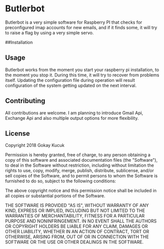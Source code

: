 # Butlerbot

Butlerbot is a very simple software for Raspberry PI that checks for preconfigured imap accounts for 
new emails, and if it finds some, it will try to raise a flag by using a very simple servo.

##Installation

## Usage

Butlerbot works from the moment you start your raspberry pi installation, to the moment you stop it. During
this time, it will try to recover from problems itself. Updating the configuration file during operation
will result configuration of the system getting updated on the next interval.

## Contributing

All contributions are welcome. I am planning to introduce Gmail Api, Exchange Api and also multiple output options
for more flexibility.

## License

 Copyright 2018 Gokay Kucuk
 
 Permission is hereby granted, free of charge, to any person obtaining a copy of this software and associated documentation files (the "Software"), to deal in the Software without restriction, including without limitation the rights to use, copy, modify, merge, publish, distribute, sublicense, and/or sell copies of the Software, and to permit persons to whom the Software is furnished to do so, subject to the following conditions:
 
 The above copyright notice and this permission notice shall be included in all copies or substantial portions of the Software.
 
 THE SOFTWARE IS PROVIDED "AS IS", WITHOUT WARRANTY OF ANY KIND, EXPRESS OR IMPLIED, INCLUDING BUT NOT LIMITED TO THE WARRANTIES OF MERCHANTABILITY, FITNESS FOR A PARTICULAR PURPOSE AND NONINFRINGEMENT. IN NO EVENT SHALL THE AUTHORS OR COPYRIGHT HOLDERS BE LIABLE FOR ANY CLAIM, DAMAGES OR OTHER LIABILITY, WHETHER IN AN ACTION OF CONTRACT, TORT OR OTHERWISE, ARISING FROM, OUT OF OR IN CONNECTION WITH THE SOFTWARE OR THE USE OR OTHER DEALINGS IN THE SOFTWARE.